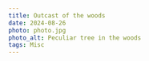 ```yaml
---
title: Outcast of the woods
date: 2024-08-26
photo: photo.jpg
photo_alt: Peculiar tree in the woods
tags: Misc
---
```


